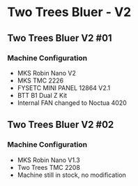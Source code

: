 # Two Trees Bluer - V2

## Two Trees Bluer V2 #01

### Machine Configuration 
  - MKS Robin Nano V2
  - MKS TMC 2226
  - FYSETC MINI PANEL 12864 V2.1 
  - BTT B1 Dual Z Kit
  - Internal FAN changed to Noctua 4020
 

## Two Trees Bluer V2 #02

### Machine Configuration 
  - MKS Robin Nano V1.3
  - Two Trees TMC 2208
  - Machine still in stock, no modification  
